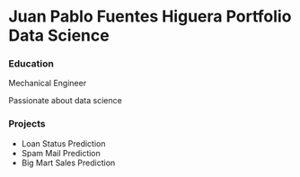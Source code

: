 # Juan Pablo Fuentes Higuera Portfolio Data Science

### Education
Mechanical Engineer

Passionate about data science

### Projects
- Loan Status Prediction
- Spam Mail Prediction
- Big Mart Sales Prediction
